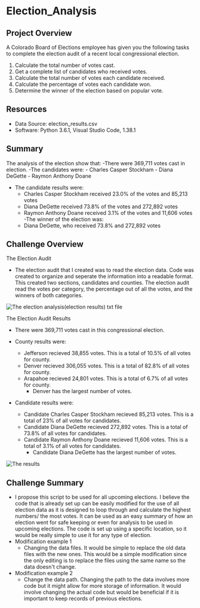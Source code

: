 # Election_Analysis

## Project Overview
A Colorado Board of Elections employee has given you the following tasks to complete the election audit of a recent local congressional election.

1. Calculate the total number of votes cast.
2. Get a complete list of candidates who received votes.
3. Calculate the total number of votes each candidate received.
4. Calculate the percentage of votes each candidate won.
5. Determine the winner of the election based on popular vote.

## Resources
- Data Source: election_results.csv
- Software: Python 3.6.1, Visual Studio Code, 1.38.1

## Summary
The analysis of the election show that:
-There were 369,711 votes cast in election.
-The candidates were:
    - Charles Casper Stockham
    - Diana DeGette
    - Raymon Anthony Doane
- The candidate results were:
    - Charles Casper Stockham received 23.0% of the votes and 85,213 votes
    - Diana DeGette received 73.8% of the votes and 272,892 votes
    - Raymon Anthony Doane received 3.1% of the votes and 11,606 votes
-The winner of the election was:
    - Diana DeGette, who received 73.8% and 272,892 votes

## Challenge Overview
The Election Audit
- The election audit that I created was to read the election data. Code was created to organize and seperate the information into a readable format. This created two sections, candidates and counties. The election audit read the votes per category, the percentage out of all the votes, and the winners of both categories.

![The election analysis(election results) txt file](https://user-images.githubusercontent.com/106329824/183518517-012314f3-9c19-495c-83d2-2f50352fd2a6.png)


The Election Audit Results
- There were 369,711 votes cast in this congressional election.

- County results were: 
    - Jefferson recieved 38,855 votes. This is a total of 10.5% of all votes for county.
    - Denver recieved 306,055 votes. This is a total of 82.8% of all votes for county.
    - Arapahoe recieved 24,801 votes. This is a total of 6.7% of all votes for county.
        - Denver has the largest number of votes.

- Candidate results were:
    - Candidate Charles Casper Stockham recieved 85,213 votes. This is a total of 23% of all votes for candidates.
    - Candidate Diana DeGette recieved 272,892 votes. This is a total of 73.8% of all votes for candidates.
    - Candidate Raymon Anthony Doane recieved 11,606 votes. This is a total of 3.1% of all votes for candidates.
        - Candidate Diana DeGette has the largest number of votes.

![The results](https://user-images.githubusercontent.com/106329824/183518317-c3a726f3-ede0-4783-85a7-8720f692832e.png)

## Challenge Summary
- I propose this script to be used for all upcoming elections. I believe the code that is already set up can be easily modified for the use of all election data as it is designed to loop through and calculate the highest numbers/ the most votes. It can be used as an easy summary of how an election went for safe keeping or even for analysis to be used in upcoming elections. The code is set up using a specific location, so it would be really simple to use it for any type of election.
- Modification example 1
    - Changing the data files.
        It would be simple to replace the old data files with the new ones. This would be a simple modification since the only editing is to replace the files using the same name so the data doesn't change.
- Modification example 2
    - Change the data path.
        Changing the path to the data involves more code but it might allow for more storage of information. It would involve changing the actual code but would be beneficial if it is important to keep records of previous elections.
